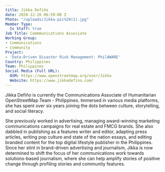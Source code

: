 ```yaml
---
title: Jikka Defiño
date: 2020-12-26 06:59:00 Z
Photo: "/uploads/Jikka-pic%20(1).jpg"
Member Type:
  Is Staff: true
Job Title: Commmunications Associate
Working Group:
- Communications
- Community
Project:
- 'Data-Driven Disaster Risk Management: PhilAWARE'
Country: Philippines
Team: Philippines
Social Media (Full URL):
  OSM: https://www.openstreetmap.org/user/Jikka
  Website: https://www.jikkadefino.com/
---
```


Jikka Defiño is currently the Communications Associate of Humanitarian OpenStreetMap Team - Philippines. Immersed in various media platforms, she has spent over six years joining the dots between culture, storytelling, and social literacy.

She previously worked in advertising, managing award-winning marketing communications campaigns for real estate and FMCG brands. She also dabbled in publishing as a features writer and editor, adapting press articles, writing pop culture and state of the nation essays, and editing branded content for the top digital lifestyle publisher in the Philippines. Since her stint in brand-driven advertising and journalism, Jikka is now determined to shift the focus of her communications work towards solutions-based journalism, where she can help amplify stories of positive change through profiling stories and community features.
